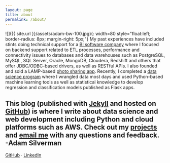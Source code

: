 ```yaml
---
layout: page
title: about
permalink: /about/
---
```


![]({{ site.url }}/assets/adam-bw-100.jpg){: width=80 style="float:left; border-radius: 8px; margin-right: 5px;"}
My past experiences have included stints doing technical support for a [BI software company](https://www.informationbuilders.com) where I focused on backend support related to ETL processes, performance and connectivity issues to databases and data warehouses such as PostgreSQL, MySQL, SQL Server, Oracle, MongoDB, Cloudera, Redshift and others that offer JDBC/ODBC-based drivers, as well as RESTful APIs. I also founded and sold a LAMP-based [photo sharing app](https://www.trekearth.com). Recently, I completed a [data science program](https://www.thisismetis.com/data-science-bootcamps) where I wrangled data most days and used Python-based machine learning tools as well as statistical knowledge to develop regression and classification models published as Flask apps.

This blog (published with [Jekyll](https://jekyllrb.com/) and hosted on [GitHub](https://pages.github.com/)) is where I write about data science and web development including Python and cloud platforms such as AWS. Check out my [projects](/projects/) and [email me](mailto:asilverman.sf@gmail.com) with any questions and feedback.    
-**Adam Silverman**  
---    
[GitHub](https://github.com/abalone23) &middot; [LinkedIn](https://www.linkedin.com/in/adam-silverman-sf/)